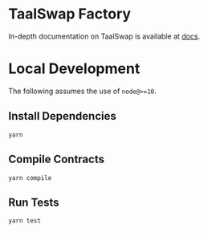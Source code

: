 # TaalSwap Factory

In-depth documentation on TaalSwap is available at [docs](https://taalswap.gitbook.io/taalswap-docs-v-2-0/).

# Local Development

The following assumes the use of `node@>=10`.

## Install Dependencies

`yarn`

## Compile Contracts

`yarn compile`

## Run Tests

`yarn test`
